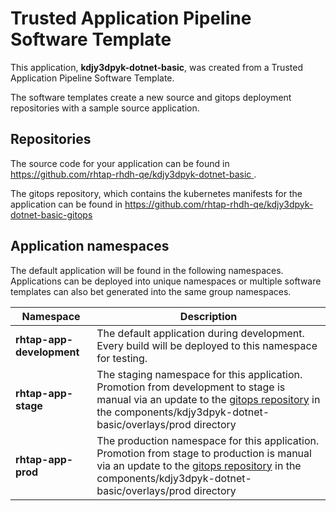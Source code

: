 # Trusted Application Pipeline Software Template

This application, **kdjy3dpyk-dotnet-basic**, was created from a Trusted Application Pipeline Software Template.

The software templates create a new source and gitops deployment repositories with a sample source application. 

## Repositories

The source code for your application can be found in [https://github.com/rhtap-rhdh-qe/kdjy3dpyk-dotnet-basic ](https://github.com/rhtap-rhdh-qe/kdjy3dpyk-dotnet-basic ).
 
The gitops repository, which contains the kubernetes manifests for the application can be found in 
[https://github.com/rhtap-rhdh-qe/kdjy3dpyk-dotnet-basic-gitops ](https://github.com/rhtap-rhdh-qe/kdjy3dpyk-dotnet-basic-gitops ) 

## Application namespaces 

The default application will be found in the following namespaces. Applications can be deployed into unique namespaces or multiple software templates can also bet generated into the same group namespaces.  

|  Namespace   |  Description   |  
| -------- | -------- |   
| **rhtap-app-development** | The default application during development. Every build will be deployed to this namespace for testing. | 
| **rhtap-app-stage** | The staging namespace for this application. Promotion from development to stage is manual via an update to the [gitops repository](https://github.com/rhtap-rhdh-qe/kdjy3dpyk-dotnet-basic-gitops ) in the components/kdjy3dpyk-dotnet-basic/overlays/prod directory |  
| **rhtap-app-prod** | The production namespace for this application. Promotion from stage to production is manual via an update to the [gitops repository](https://github.com/rhtap-rhdh-qe/kdjy3dpyk-dotnet-basic-gitops ) in the components/kdjy3dpyk-dotnet-basic/overlays/prod directory | 